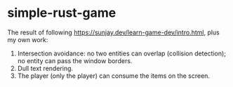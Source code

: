 # simple-rust-game

The result of following https://sunjay.dev/learn-game-dev/intro.html, plus my own work:
1. Intersection avoidance: no two entities can overlap (collision detection); no entity can pass the window borders.
2. Dull text rendering.
3. The player (only the player) can consume the items on the screen.

